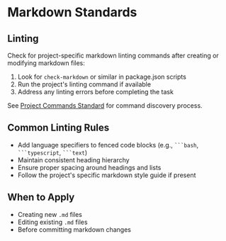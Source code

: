 # Markdown Standards

## Linting

Check for project-specific markdown linting commands after creating or modifying markdown files:

1. Look for `check-markdown` or similar in package.json scripts
2. Run the project's linting command if available
3. Address any linting errors before completing the task

See [Project Commands Standard](./project-commands.md) for command discovery process.

## Common Linting Rules

- Add language specifiers to fenced code blocks (e.g., ` ```bash `, ` ```typescript `, ` ```text `)
- Maintain consistent heading hierarchy
- Ensure proper spacing around headings and lists
- Follow the project's specific markdown style guide if present

## When to Apply

- Creating new `.md` files
- Editing existing `.md` files
- Before committing markdown changes
